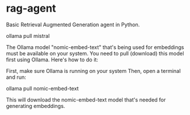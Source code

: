 # rag-agent
Basic Retrieval Augmented Generation agent in Python.


ollama pull mistral

The Ollama model "nomic-embed-text" that's being used for embeddings must be available on your system. You need to pull (download) this model first using Ollama.
Here's how to do it:

First, make sure Ollama is running on your system
Then, open a terminal and run:

ollama pull nomic-embed-text

This will download the nomic-embed-text model that's needed for generating embeddings.
